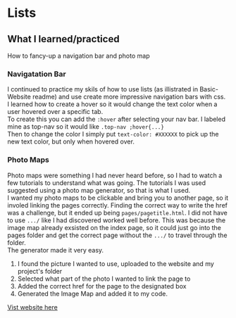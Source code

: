 # Lists
## What I learned/practiced
How to fancy-up a navigation bar and photo map

### Navigatation Bar
I continued to practice my skils of how to use lists (as illistrated in Basic-Website readme) and use create more impressive navigation bars with css.  \
I learned how to create a hover so it would change the text color when a user hovered over a specific tab.  \
To create this you can add the ```:hover``` after selecting your nav bar. I labeled mine as top-nav so it would like ```.top-nav ;hover{...}```  \
Then to change the color I simply put ```text-color: #XXXXXX``` to pick up the new text color, but only when hovered over.

### Photo Maps
Photo maps were something I had never heard before, so I had to watch a few tutorials to understand what was going. The tutorials I was used suggested using a photo map generator, so that is what I used.  \
I wanted my photo maps to be clickable and bring you to another page, so it involed linking the pages correctly. Finding the correct way to write the href was a challenge, but it ended up being ```pages/pagetitle.html```. I did not have to use ```.../``` like I had discovered worked well before. This was because the image map already exsisted on the index page, so it could just go into the pages folder and get the correct page without the ```.../```  to travel through the folder.   \
The generator made it very easy. 
1. I found the picture I wanted to use, uploaded to the website and my project's folder
2. Selected what part of the photo I wanted to link the page to
3. Added the correct href for the page to the designated box
4. Generated the Image Map and added it to my code.

[Vist website here](https://giaviolini.github.io/Lists/)
